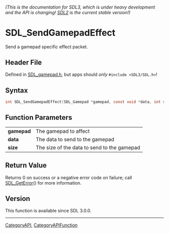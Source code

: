 ###### (This is the documentation for SDL3, which is under heavy development and the API is changing! [SDL2](https://wiki.libsdl.org/SDL2/) is the current stable version!)
# SDL_SendGamepadEffect

Send a gamepad specific effect packet.

## Header File

Defined in [SDL_gamepad.h](https://github.com/libsdl-org/SDL/blob/main/include/SDL3/SDL_gamepad.h), but apps should _only_ `#include <SDL3/SDL.h>`!

## Syntax

```c
int SDL_SendGamepadEffect(SDL_Gamepad *gamepad, const void *data, int size);

```

## Function Parameters

|                 |                                             |
| --------------- | ------------------------------------------- |
| **gamepad**     | The gamepad to affect                       |
| **data**        | The data to send to the gamepad             |
| **size**        | The size of the data to send to the gamepad |

## Return Value

Returns 0 on success or a negative error code on failure; call
[SDL_GetError](SDL_GetError)() for more information.

## Version

This function is available since SDL 3.0.0.

----
[CategoryAPI](CategoryAPI), [CategoryAPIFunction](CategoryAPIFunction)

